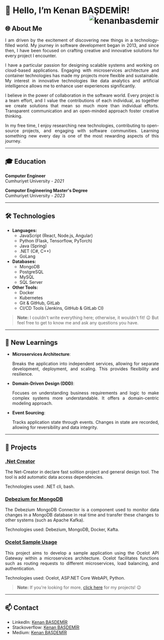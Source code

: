 # 👋 Hello, I’m Kenan BAŞDEMİR! <img align="right" src="https://komarev.com/ghpvc/?username=kenanbasdemir&label=Profile%20views&color=0e75b6&style=flat" alt="kenanbasdemir" />

## 🌐 About Me

<p style="text-align: justify;">I am driven by the excitement of discovering new things in a technology-filled world. My journey in software development began in 2013, and since then, I have been focused on crafting creative and innovative solutions for every project I encounter.</p>

<p style="text-align: justify;">I have a particular passion for designing scalable systems and working on cloud-based applications. Engaging with microservices architecture and container technologies has made my projects more flexible and sustainable. My interest in innovative technologies like data analytics and artificial intelligence allows me to enhance user experiences significantly.</p>

<p style="text-align: justify;">I believe in the power of collaboration in the software world. Every project is a team effort, and I value the contributions of each individual, as together we create solutions that mean so much more than individual efforts. Transparent communication and an open-minded approach foster creative thinking.</p>

<p style="text-align: justify;">In my free time, I enjoy researching new technologies, contributing to open-source projects, and engaging with software communities. Learning something new every day is one of the most rewarding aspects of this journey.</p>

---

## 🎓 Education

**Computer Engineer**  
Cumhuriyet University - *2021*  

**Computer Engineering Master's Degree**  
Cumhuriyet University - *2023*  

---

## 🛠️ Technologies

- **Languages:** 
  - JavaScript (React, Node.js, Angular)
  - Python (Flask, Tensorflow, PyTorch)
  - Java (Spring)
  - .NET (C#, C++)
  - GoLang
- **Databases:** 
  - MongoDB
  - PostgreSQL
  - MySQL
  - SQL Server
- **Other Tools:** 
  - Docker
  - Kubernetes
  - Git & GitHub, GitLab
  - CI/CD Tools (Jenkins, GitHub & GitLab CI)

> **Note:** I couldn't write everything here; otherwise, it wouldn't fit! 😉 But feel free to get to know me and ask any questions you have.

---

## 🌱 New Learnings
- **Microservices Architecture**: <p style="text-align: justify;">Breaks the application into independent services, allowing for separate development, deployment, and scaling. This provides flexibility and resilience.</p>
- **Domain-Driven Design (DDD)**: <p style="text-align: justify;">Focuses on understanding business requirements and logic to make complex systems more understandable. It offers a domain-centric modeling approach.</p>
- **Event Sourcing**: <p style="text-align: justify;">Tracks application state through events. Changes in state are recorded, allowing for reversibility and data integrity.</p>

---

## 🌟 Projects
### [.Net Creator](https://github.com/kenanbasdemir/netcreator)
<p style="text-align: justify;">The Net-Creator in declare fast solition project and general design tool. The tool is add automatic data access dependencies.</p>

Technologies used: .NET cli, bash.

### [Debezium for MongoDB](https://github.com/kenanbasdemir/debezium-mongodb-starter)
<p style="text-align: justify;">The Debezium MongoDB Connector is a component used to monitor data changes in a MongoDB database in real time and transfer these changes to other systems (such as Apache Kafka).</p>

Technologies used: Debezium, MongoDB, Docker, Kafta.

### [Ocelot Sample Usage](https://github.com/kenanbasdemir/api-gateway)
<p style="text-align: justify;">This project aims to develop a sample application using the Ocelot API Gateway within a microservices architecture. Ocelot facilitates functions such as routing requests to different microservices, load balancing, and authentication.</p>

Technologies used: Ocelot, ASP.NET Core WebAPI, Python.

> **Note:** If you're looking for more, [click here](https://github.com/kenanbasdemir?tab=repositories) for my projects! 😉

---

## 📫 Contact
- LinkedIn: [Kenan BAŞDEMİR](https://linkedin.com/in/kenan-başdemir-140b2a189)
- Stackoverflow: [Kenan BAŞDEMİR](https://stackoverflow.com/users/11387294)
- Medium: [Kenan BAŞDEMİR](https://medium.com/@kenan.basdemir)
